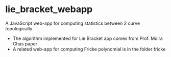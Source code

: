 # lie_bracket_webapp
A JavaScript web-app for computing statistics between 2 curve topologically

* The algorithm implemented for Lie Bracket app comes from Prof. Moira Chas paper
* A related web-app for computing Fricke polynomial is in the folder fricke